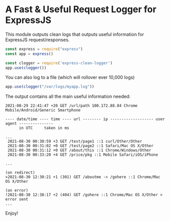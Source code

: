 # A Fast & Useful Request Logger for ExpressJS

This module outputs clean logs that outputs useful information for ExpressJS request/responses.

```javascript
const express = require("express")
const app = express()

const clogger = require('express-clean-logger')
app.use(clogger())

```

You can also log to a file (which will rollover ever 10,000 logs)

```javascript
app.use(clogger("/var/logs/myapp.log"))
```

The output contains all the main useful information needed:

```
2021-08-29 22:41:47 +20 GET /url/path 100.172.88.84 Chrome Mobile/Android/Generic Smartphone

---- date/time ---- time ---- url -------- ip ------------------- user agent ---------------
      in UTC     taken in ms

...
 2021-08-30 00:30:59 +3 GET /test/page1 ::1 curl/Other/Other
 2021-08-30 00:31:02 +0 GET /test/page2 ::1 Safari/Mac OS X/Other
 2021-08-30 00:31:12 +0 GET /about/this ::1 Chrome/Windows/Other
 2021-08-30 00:33:20 +4 GET /price/pkg ::1 Mobile Safari/iOS/iPhone

...

(on redirect)
>2021-08-30 12:30:21 +1 (301) GET /aboutme -> /gohere ::1 Chrome/Mac OS X/Other

(on error)
!2021-08-30 12:38:17 +2 (404) GET /gohere ::1 Chrome/Mac OS X/Other > error sent
...

```

Enjoy!

